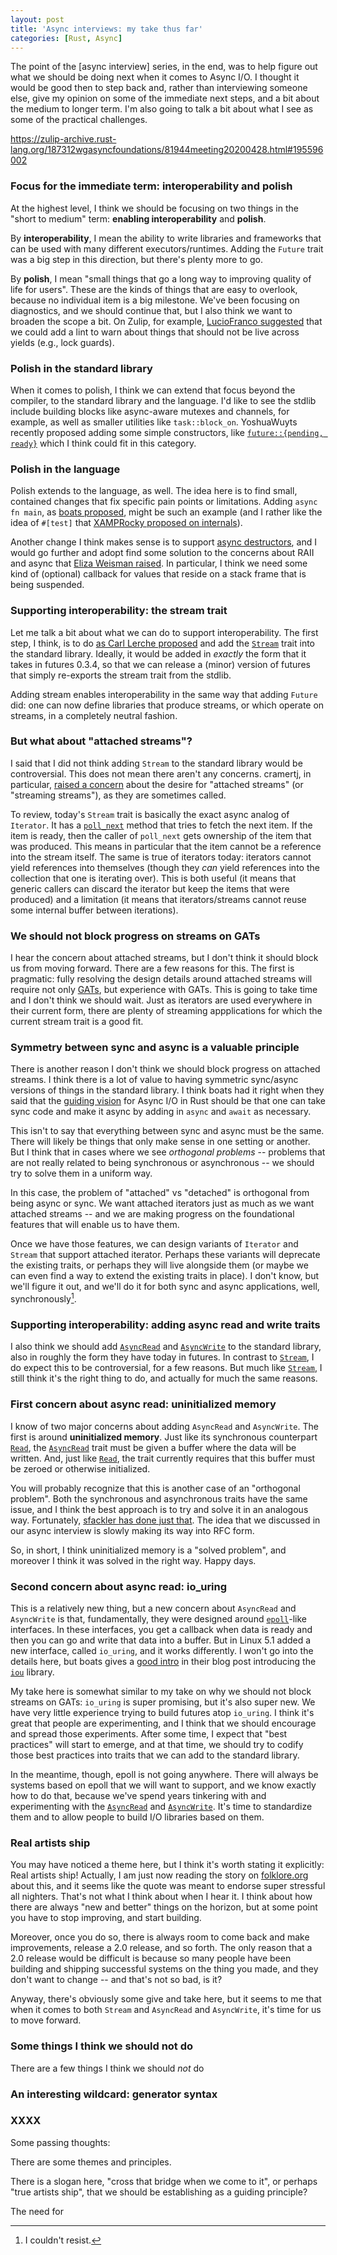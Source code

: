 ```yaml
---
layout: post
title: 'Async interviews: my take thus far'
categories: [Rust, Async]
---
```


The point of the [async interview] series, in the end, was to help
figure out what we should be doing next when it comes to Async I/O. I
thought it would be good then to step back and, rather than
interviewing someone else, give my opinion on some of the immediate
next steps, and a bit about the medium to longer term. I'm also going
to talk a bit about what I see as some of the practical challenges.

https://zulip-archive.rust-lang.org/187312wgasyncfoundations/81944meeting20200428.html#195596002

### Focus for the immediate term: interoperability and polish

At the highest level, I think we should be focusing on two things in
the "short to medium" term: **enabling interoperability** and
**polish**.

By **interoperability**, I mean the ability to write libraries and
frameworks that can be used with many different executors/runtimes.
Adding the `Future` trait was a big step in this direction, but
there's plenty more to go.

By **polish**, I mean "small things that go a long way to improving
quality of life for users". These are the kinds of things that are
easy to overlook, because no individual item is a big milestone. We've
been focusing on diagnostics, and we should continue that, but I also
think we want to broaden the scope a bit. On Zulip, for example,
[LucioFranco suggested][LF] that we could add a lint to warn about
things that should not be live across yields (e.g., lock guards).

[LF]: https://zulip-archive.rust-lang.org/187312wgasyncfoundations/81944meeting20200428.html#195598667

### Polish in the standard library

When it comes to polish, I think we can extend that focus beyond the
compiler, to the standard library and the language. I'd like to see
the stdlib include building blocks like async-aware mutexes and
channels, for example, as well as smaller utilities like
`task::block_on`. YoshuaWuyts recently proposed adding some simple
constructors, like [`future::{pending,
ready}`](https://github.com/rust-lang/rust/pull/70834) which I think
could fit in this category.

### Polish in the language

Polish extends to the language, as well. The idea here is to find
small, contained changes that fix specific pain points or limitations.
Adding `async fn main`, as [boats proposed], might be such an example
(and I rather like the idea of `#[test]` that [XAMPRocky proposed on
internals]).

[boats proposed]: http://smallcultfollowing.com/babysteps/blog/2020/03/10/async-interview-7-withoutboats/#async-fn-main
[XAMPRocky proposed on internals]: https://users.rust-lang.org/t/async-interviews/35167/17?u=nikomatsakis

Another change I think makes sense is to support [async destructors],
and I would go further and adopt find some solution to the concerns
about RAII and async that [Eliza Weisman raised]. In particular, I
think we need some kind of (optional) callback for values that reside
on a stack frame that is being suspended.

[async destructors]: http://smallcultfollowing.com/babysteps/blog/2020/03/10/async-interview-7-withoutboats/#next-step-async-destructors
[Eliza Weisman raised]: http://smallcultfollowing.com/babysteps/blog/2020/02/11/async-interview-6-eliza-weisman/#raii-and-async-fn-doesnt-always-play-well

### Supporting interoperability: the stream trait

Let me talk a bit about what we can do to support interoperability.
The first step, I think, is to do [as Carl Lerche proposed] and add
the [`Stream`] trait into the standard library. Ideally, it would be
added in *exactly* the form that it takes in futures 0.3.4, so that we
can release a (minor) version of futures that simply re-exports the
stream trait from the stdlib.

[as Carl Lerche proposed]: http://smallcultfollowing.com/babysteps/blog/2019/12/23/async-interview-3-carl-lerche/#what-should-we-do-next-stabilize-stream
[`Stream`]: https://docs.rs/futures/0.3.4/futures/stream/trait.Stream.html

Adding stream enables interoperability in the same way that adding
`Future` did: one can now define libraries that produce streams, or
which operate on streams, in a completely neutral fashion.

### But what about "attached streams"?

I said that I did not think adding `Stream` to the standard library
would be controversial. This does not mean there aren't any concerns.
cramertj, in particular, [raised a concern] about the desire for
"attached streams" (or "streaming streams"), as they are sometimes
called.

[raised a concern]: http://smallcultfollowing.com/babysteps/blog/2019/12/10/async-interview-2-cramertj-part-2/

To review, today's `Stream` trait is basically the exact async analog
of `Iterator`. It has a [`poll_next`] method that tries to fetch the
next item. If the item is ready, then the caller of `poll_next` gets
ownership of the item that was produced. This means in particular that
the item cannot be a reference into the stream itself. The same is
true of iterators today: iterators cannot yield references into
themselves (though they *can* yield references into the collection
that one is iterating over). This is both useful (it means that
generic callers can discard the iterator but keep the items that were
produced) and a limitation (it means that iterators/streams cannot
reuse some internal buffer between iterations).

[`poll_next`]: https://docs.rs/futures/0.3.4/futures/stream/trait.Stream.html#tymethod.poll_next

### We should not block progress on streams on GATs

I hear the concern about attached streams, but I don't think it should
block us from moving forward. There are a few reasons for this. The
first is pragmatic: fully resolving the design details around attached
streams will require not only [GATs], but experience with GATs. This
is going to take time and I don't think we should wait. Just as
iterators are used everywhere in their current form, there are plenty
of streaming appplications for which the current stream trait is a
good fit.

[GATs]: http://smallcultfollowing.com/babysteps/blog/2019/12/10/async-interview-2-cramertj-part-2/#the-natural-way-to-write-attached-streams-is-with-gats

### Symmetry between sync and async is a valuable principle

There is another reason I don't think we should block progress on
attached streams. I think there is a lot of value to having symmetric
sync/async versions of things in the standard library. I think boats
had it right when they said that the [guiding vision] for Async I/O in
Rust should be that one can take sync code and make it async by adding
in `async` and `await` as necessary.

[guiding vision]: http://smallcultfollowing.com/babysteps/blog/2020/03/10/async-interview-7-withoutboats/#vision-for-async

This isn't to say that everything between sync and async must be the
same. There will likely be things that only make sense in one setting
or another.  But I think that in cases where we see *orthogonal
problems* -- problems that are not really related to being synchronous
or asynchronous -- we should try to solve them in a uniform way.

In this case, the problem of "attached" vs "detached" is orthogonal
from being async or sync. We want attached iterators just as much as
we want attached streams -- and we are making progress on the
foundational features that will enable us to have them.

Once we have those features, we can design variants of `Iterator` and
`Stream` that support attached iterator. Perhaps these variants will
deprecate the existing traits, or perhaps they will live alongside
them (or maybe we can even find a way to extend the existing traits in
place). I don't know, but we'll figure it out, and we'll do it for
both sync and async applications, well, synchronously[^resist].

[^resist]: I couldn't resist.

### Supporting interoperability: adding async read and write traits

I also think we should add [`AsyncRead`] and [`AsyncWrite`] to the
standard library, also in roughly the form they have today in
futures. In contrast to [`Stream`], I do expect this to be
controversial, for a few reasons. But much like [`Stream`], I still
think it's the right thing to do, and actually for much the same reasons.

[`AsyncRead`]: https://docs.rs/futures/0.3.4/futures/io/trait.AsyncRead.html
[`AsyncWrite`]: https://docs.rs/futures/0.3.4/futures/io/trait.AsyncWrite.html

### First concern about async read: uninitialized memory

I know of two major concerns about adding `AsyncRead` and
`AsyncWrite`.  The first is around **uninitialized memory**. Just like
its synchronous counterpart [`Read`], the [`AsyncRead`] trait must be
given a buffer where the data will be written. And, just like
[`Read`], the trait currently requires that this buffer must be zeroed
or otherwise initialized. 

You will probably recognize that this is another case of an
"orthogonal problem". Both the synchronous and asynchronous traits
have the same issue, and I think the best approach is to try and solve
it in an analogous way. Fortunately, [sfackler has done just
that][sfackler]. The idea that we discussed in our async interview is
slowly making its way into RFC form.

[`Read`]: https://doc.rust-lang.org/std/io/trait.Read.html
[sfackler]: http://smallcultfollowing.com/babysteps/blog/2020/01/20/async-interview-5-steven-fackler/

So, in short, I think uninitialized memory is a "solved problem", and
moreover I think it was solved in the right way. Happy days.

### Second concern about async read: io_uring

This is a relatively new thing, but a new concern about `AsyncRead`
and `AsyncWrite` is that, fundamentally, they were designed around
[`epoll`]-like interfaces. In these interfaces, you get a callback
when data is ready and then you can go and write that data into a
buffer. But in Linux 5.1 added a new interface, called `io_uring`, and
it works differently. I won't go into the details here, but boats
gives a [good intro] in their blog post introducing the [`iou`]
library.

[`epoll`]: https://en.wikipedia.org/wiki/Epoll
[good intro]: https://boats.gitlab.io/blog/post/iou/
[`iou`]: https://github.com/withoutboats/iou

My take here is somewhat similar to my take on why we should not block
streams on GATs: `io_uring` is super promising, but it's also super
new. We have very little experience trying to build futures atop
`io_uring`. I think it's great that people are experimenting, and I
think that we should encourage and spread those experiments. After
some time, I expect that "best practices" will start to emerge, and at
that time, we should try to codify those best practices into traits
that we can add to the standard library.

In the meantime, though, epoll is not going anywhere. There will
always be systems based on epoll that we will want to support, and we
know exactly how to do that, because we've spend years tinkering with
and experimenting with the [`AsyncRead`] and [`AsyncWrite`]. It's time
to standardize them and to allow people to build I/O libraries based
on them.

### Real artists ship

You may have noticed a theme here, but I think it's worth stating it
explicitly: Real artists ship! Actually, I am just now reading the
story on [folklore.org] about this, and it seems like the quote was
meant to endorse super stressful all nighters. That's not what I think
about when I hear it. I think about how there are always "new and
better" things on the horizon, but at some point you have to stop
improving, and start building.

[folklore.org]: https://www.folklore.org/StoryView.py?story=Real_Artists_Ship.txt

Moreover, once you do so, there is always room to come back and make
improvements, release a 2.0 release, and so forth. The only reason
that a 2.0 release would be difficult is because so many people have
been building and shipping successful systems on the thing you made,
and they don't want to change -- and that's not so bad, is it?

Anyway, there's obviously some give and take here, but it seems to me
that when it comes to both `Stream` and `AsyncRead` and `AsyncWrite`,
it's time for us to move forward.

### Some things I think we should not do

There are a few things I think we should *not* do

### An interesting wildcard: generator syntax


### XXXX

Some passing thoughts:

There are some themes and principles.

There is a slogan here, "cross that bridge when we come to it", or
perhaps "true artists ship", that we should be establishing as a
guiding principle?

The need for 
